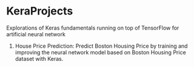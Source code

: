 # KeraProjects
Explorations of Keras fundamentals running on top of TensorFlow for artificial neural network

1. House Price Prediction: Predict Boston Housing Price by training and improving the neural network model based on Boston Housing Price dataset with Keras.
